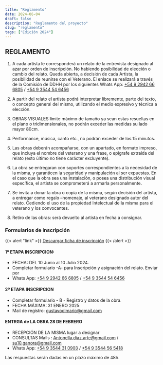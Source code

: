 ```yaml
---
title: "Reglamento"
date: 2024-06-04
draft: false
description: "Reglamento del proyecto"
slug: "reglamento"
tags: ["Edición 2024"]
---
```


## REGLAMENTO


1. A cada artista le corresponderá un relato de la entrevista designado al azar por orden de inscripción. No habiendo posibilidad de elección o cambio del relato.
  Queda abierta, a decisión de cada Artista, la posibilidad de  reunirse  con el Veterano. El enlace se realizará a través de  la Comisión de DDHH por  los siguientes  Whats App: 
   [+54 9 2942 66 6805](https://wa.me/+5492942666805) / [+54 9 3544 54 6456](https://wa.me/+5493544546456) 

2. A partir del relato el artista podrá interpretar libremente, parte del texto, o concepto general del mismo, utilizando el medio expresivo y técnica a elección.
3. OBRAS VISUALES  límite máximo de tamaño ya sean estas resueltas  en el plano o tridimensionales, no podrán exceder las medidas su lado mayor 80cm.
4. Performance, música, canto etc., no podrán exceder de los 15 minutos.
5. Las obras deberán acompañarse, con un apartado,  en  formato impreso,  que incluya  el nombre del veterano y una frase, o epígrafe extraída del  relato (esto último no tiene carácter excluyente). 
6. La obra se entregaran  con soportes correspondientes a la necesidad de la misma, y garanticen la seguridad y manipulación al ser expuestas. En el caso que la obra sea una instalación, o posea una distribución visual específica,  el artista se comprometerá a armarla personalmente. 
7. Se invita a donar la obra o copia de la misma, según decisión del artista, a entregar como  regalo –homenaje,  al veterano designado autor del relato. Cediendo el uso de la propiedad Intelectual de la misma para el veterano y los convocantes.
8. Retiro de las obras: será devuelto al artista en fecha a consignar.

### Formularios  de inscripción

{{< alert "link" >}}
[Descargar ficha de inscripción](ficha_de_inscripcion.docx)
{{< /alert >}}


#### 1º  ETAPA INSCRIPCION:
	
- FECHA: DEL 10 Junio al 10 Julio 2024.
- Completar formulario  -A- para  Inscripción y asignación del relato.  Enviar por 
- Whats App: [+54 9 2942 66 6805](https://wa.me/+5492942666805) / [+54 9 3544 54 6456](https://wa.me/+5493544546456) 

#### 2º ETAPA INSCRIPCION 

- Completar formulario - B - Registro y datos de la obra. 
- FECHA MÁXIMA: 31 ENERO 2025
- Mail de registro:   [gustavodimario@gmail.com](mailto:gustavodimario@gmail.com)

#### ENTRGA de  LA OBRA 28 DE FEBRERO 

- RECEPCIÓN DE LA MISMA lugar a designar
- CONSULTAS   Mails :  [Antonella.diaz.arte@gmail.com](mailto:Antonella.diaz.arte@gmail.com)   /  [su10.ganora@gmail.com](mailto:su10.ganora@gmail.com)
- Whats App: [+54 9 3544 31 0903](https://wa.me/+5493544310903) / [+54 9 3544 56 5418](https://wa.me/+5493544565418)


Las respuestas serán dadas en un plazo máximo de 48h.
